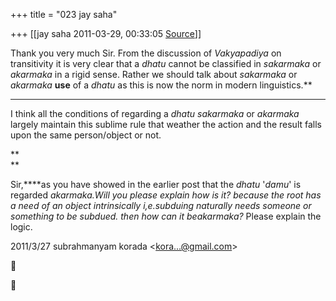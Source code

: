 +++
title = "023 jay saha"

+++
[[jay saha	2011-03-29, 00:33:05 [Source](https://groups.google.com/g/bvparishat/c/L_kwhKsNAvE)]]



Thank you very much Sir. From the discussion of *Vakyapadiya* on transitivity it is very clear that a *dhatu* cannot be classified in *sakarmaka* or *akarmaka* in a rigid sense. Rather we should talk about *sakarmaka* or *akarmaka* **use** of a *dhatu* as this is now the norm in modern linguistics.**

****

I think all the conditions of regarding a *dhatu* *sakarmaka* or *akarmaka* largely maintain this sublime rule that weather the action and the result falls upon the same person/object or not.  

**  
**

Sir,****as you have showed in the earlier post that the *dhatu* '*damu*' is regarded *akarmaka.*Will you please explain how is it? because the root has a need of an object intrinsically i,e.subduing naturally needs someone or something to be subdued. then how can it be*akarmaka?* Please explain the logic.

   

2011/3/27 subrahmanyam korada \<[kora...@gmail.com]()\>





